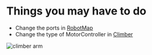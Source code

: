 # Things you may have to do

- Change the ports in [RobotMap](RobotMap.java)
- Change the type of MotorController in [Climber](Climber.java)

![climber arm](https://imgur.com/J6VwdEP.png)
